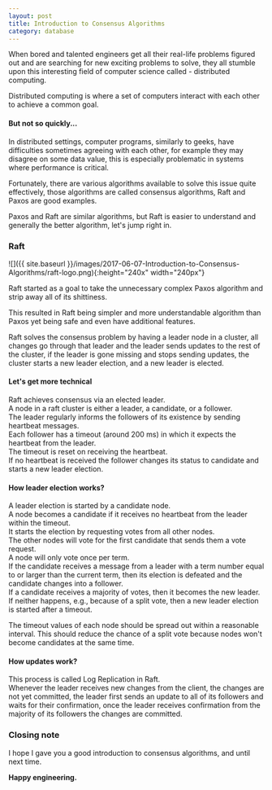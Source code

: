 ```yaml
---
layout: post
title: Introduction to Consensus Algorithms
category: database
---
```

When bored and talented engineers get all their real-life problems figured out and are searching for new exciting problems to solve, they all stumble upon this interesting field of computer science called - distributed computing.

Distributed computing is where a set of computers interact with each other to achieve a common goal.

#### But not so quickly...
In distributed settings, computer programs, similarly to geeks, have difficulties sometimes agreeing with each other, for example they may disagree on some data value, this is especially problematic in systems where performance is critical.  

Fortunately, there are various algorithms available to solve this issue quite effectively, those algorithms are called consensus algorithms, Raft and Paxos are good examples.

Paxos and Raft are similar algorithms, but Raft is easier to understand and generally the better algorithm, let's jump right in.

### Raft
![]({{ site.baseurl }}/images/2017-06-07-Introduction-to-Consensus-Algorithms/raft-logo.png){:height="240x" width="240px"}  

Raft started as a goal to take the unnecessary complex Paxos algorithm and strip away all of its shittiness.

This resulted in Raft being simpler and more understandable algorithm than Paxos yet being safe and even have additional features.

Raft solves the consensus problem by having a leader node in a cluster, all changes go through that leader and the leader sends updates to the rest of the cluster, if the leader is gone missing and stops sending updates, the cluster starts a new leader election, and a new leader is elected.

#### Let's get more technical
Raft achieves consensus via an elected leader.  
A node in a raft cluster is either a leader, a candidate, or a follower.  
The leader regularly informs the followers of its existence by sending heartbeat messages.  
Each follower has a timeout (around 200 ms) in which it expects the heartbeat from the leader.  
The timeout is reset on receiving the heartbeat.  
If no heartbeat is received the follower changes its status to candidate and starts a new leader election.

#### How leader election works?
A leader election is started by a candidate node.  
A node becomes a candidate if it receives no heartbeat from the leader within the timeout.  
It starts the election by requesting votes from all other nodes.  
The other nodes will vote for the first candidate that sends them a vote request.  
A node will only vote once per term.  
If the candidate receives a message from a leader with a term number equal to or larger than the current term, then its election is defeated and the candidate changes into a follower.  
If a candidate receives a majority of votes, then it becomes the new leader.  
If neither happens, e.g., because of a split vote, then a new leader election is started after a timeout.

The timeout values of each node should be spread out within a reasonable interval. This should reduce the chance of a split vote because nodes won't become candidates at the same time.

#### How updates work?
This process is called Log Replication in Raft.  
Whenever the leader receives new changes from the client, the changes are not yet committed, the leader first sends an update to all of its followers and waits for their confirmation, once the leader receives confirmation from the majority of its followers the changes are committed.

### Closing note
I hope I gave you a good introduction to consensus algorithms, and until next time.

**Happy engineering.**